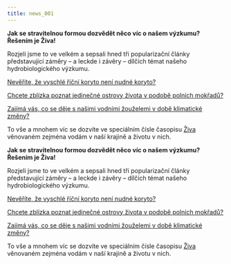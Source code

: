 ```yaml
---
title: news_001
---
```

<div class="cz">

**Jak se stravitelnou formou dozvědět něco víc o našem výzkumu? Řešením je Živa!**

Rozjeli jsme to ve velkém a sepsali hned tři popularizační články představující záměry – a leckde i závěry – dílčích témat našeho hydrobiologického výzkumu.


[Nevěříte, že vyschlé říční koryto není nudné koryto?](https://ziva.avcr.cz/2022-5/co-nabizeji-koryta-vysychavych-toku-vodni-i-suchozemske-faune.html)


[Chcete zblízka poznat jedinečné ostrovy života v podobě polních mokřadů?](https://ziva.avcr.cz/2022-5/vysychave-polni-mokrady-na-jizni-morave-jedinecne-ostrovy-zivota-v-zemedelske-krajine.html)


[Zajímá vás, co se děje s našimi vodními žouželemi v době klimatické změny?](https://ziva.avcr.cz/2022-5/dopad-klimatickych-zmen-na-spolecenstva-bezobratlych-v-nasich-tocich.html)


To vše a mnohem víc se dozvíte ve speciálním čísle časopisu [Živa](https://ziva.avcr.cz/2022-5/) věnovaném zejména vodám v naší krajině a životu v nich.

</div>

<div class="en">

**Jak se stravitelnou formou dozvědět něco víc o našem výzkumu? Řešením je Živa!**

Rozjeli jsme to ve velkém a sepsali hned tři popularizační články představující záměry – a leckde i závěry – dílčích témat našeho hydrobiologického výzkumu.


[Nevěříte, že vyschlé říční koryto není nudné koryto?](https://ziva.avcr.cz/2022-5/co-nabizeji-koryta-vysychavych-toku-vodni-i-suchozemske-faune.html)


[Chcete zblízka poznat jedinečné ostrovy života v podobě polních mokřadů?](https://ziva.avcr.cz/2022-5/vysychave-polni-mokrady-na-jizni-morave-jedinecne-ostrovy-zivota-v-zemedelske-krajine.html)


[Zajímá vás, co se děje s našimi vodními žouželemi v době klimatické změny?](https://ziva.avcr.cz/2022-5/dopad-klimatickych-zmen-na-spolecenstva-bezobratlych-v-nasich-tocich.html)


To vše a mnohem víc se dozvíte ve speciálním čísle časopisu [Živa](https://ziva.avcr.cz/2022-5/) věnovaném zejména vodám v naší krajině a životu v nich.

</div>